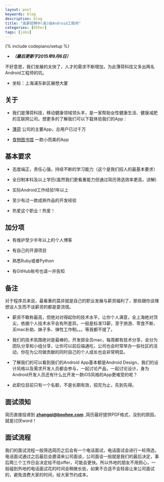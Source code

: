 ```yaml
---
layout: post
keywords: blog
description: blog
title: "高薪招聘中(高)级Android工程师"
categories: [Other]
tags: [jobs]
---
```

{% include codepiano/setup %}

* ***（最后更新于2015年9月6日）***

不好意思，我们发展的太快了，人才的需求不断增加，为此薄荷科技又多出两名Android工程师的坑。

* 坐标：上海浦东新区展想大厦

## 关于

* 我们是薄荷科技，移动健康领域领头羊，是一家帮助女性健康生活、健康减肥的互联网公司。想更多的了解我们可以下载体验我们的App：

* [薄荷](http://www.wandoujia.com/apps/com.boohee.one) 公司的主要App，总用户已过千万

* [食物图书馆](http://app.mi.com/detail/80550) 一款小而美的App

## 基本要求

* 态度端正，责任心强，持续不断的学习能力（这个是我们招人的最基本要求）

* 全日制本科及以上学历(虽然我们更看重能力但通过简历筛选效率更高，谅解)

* 实际Android工作经验1年以上

* 至少有过一款成熟作品的开发经验

* 热爱这个职业！热爱！

## 加分项

* 有维护至少半年以上的个人博客

* 有自己的开源项目

* 熟悉Ruby或者Python

* 有GitHub账号也请一并告知

## 备注

对于程序员来说，最看重的莫非就是自己的职业发展与薪资福利了，那些跟你谈理想谈人生而不谈薪资的都是耍流氓。

* 薪资不敢称最高，但绝对对得起你的技术水平，让你个人满意，全上海绝对顶尖，依据个人技术水平会有所差异。一般是标准13薪，至于旅游、零食不断、买mac补助、妹子多、弹性工作制。。。等我都不提了。

* 我们的技术氛围绝对是最棒的，开发部全员mac，每周都有技术分享，会分为团队分享和小组分享，让你可以前后端通吃，公司也会时常举办一些社区的活动，你在为公司做贡献的同时自己的个人成长也会非常明显。

* 了解我们的可以看到我们的Android App基本都是Android Design，我们的设计风格以及需求开发人员都会参与，一起讨论产品，一起讨论设计，身为Android开发人员还有什么比开发一款iOS风格的App更难受的呢？

* 此职位目前只有一个名额，不是长期有效，招完为止，先到先得。

## 面试须知

简历直接投递到 **zhangqi@boohee.com** ,简历最好提供PDF格式，没别的原因， 就是讨厌word！

## 面试流程

我们的面试流程一般筛选简历之后会有一个电话面试，电话面试会进行一轮筛选，电话面试通过之后最后会邀请来公司面谈，公司面谈一般就是我们的最后决定，事后两三个工作日会决定给不给offer，可能会更快。所以外地的朋友不用担心，一般碰到外地的电话面试花的时间会稍微长些，如果不合适不会轻易让来公司面试的，避免浪费大家的时间，给大家节约成本。

